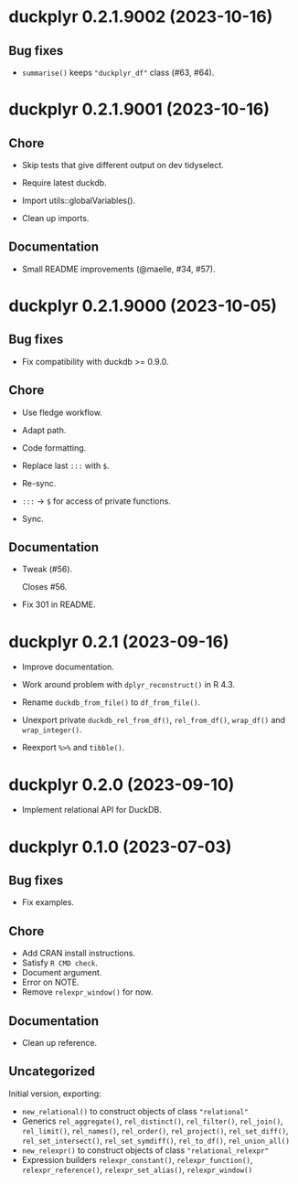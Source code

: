 <!-- NEWS.md is maintained by https://fledge.cynkra.com, contributors should not edit this file -->

# duckplyr 0.2.1.9002 (2023-10-16)

## Bug fixes

- `summarise()` keeps `"duckplyr_df"` class (#63, #64).


# duckplyr 0.2.1.9001 (2023-10-16)

## Chore

  - Skip tests that give different output on dev tidyselect.

  - Require latest duckdb.

  - Import utils::globalVariables().

  - Clean up imports.

## Documentation

  - Small README improvements (@maelle, #34, #57).


# duckplyr 0.2.1.9000 (2023-10-05)

## Bug fixes

  - Fix compatibility with duckdb \>= 0.9.0.

## Chore

  - Use fledge workflow.

  - Adapt path.

  - Code formatting.

  - Replace last `:::` with `$`.

  - Re-sync.

  - `:::` -\> `$` for access of private functions.

  - Sync.

## Documentation

  - Tweak (#56).
    
    Closes #56.

  - Fix 301 in README.


# duckplyr 0.2.1 (2023-09-16)

- Improve documentation.

- Work around problem with `dplyr_reconstruct()` in R 4.3.

- Rename `duckdb_from_file()` to `df_from_file()`.

- Unexport private `duckdb_rel_from_df()`, `rel_from_df()`, `wrap_df()` and `wrap_integer()`.

- Reexport `%>%` and `tibble()`.


# duckplyr 0.2.0 (2023-09-10)

- Implement relational API for DuckDB.


# duckplyr 0.1.0 (2023-07-03)

## Bug fixes

- Fix examples.

## Chore

- Add CRAN install instructions.
- Satisfy `R CMD check`.
- Document argument.
- Error on NOTE.
- Remove `relexpr_window()` for now.

## Documentation

- Clean up reference.

## Uncategorized

Initial version, exporting:
- `new_relational()` to construct objects of class `"relational"`
- Generics `rel_aggregate()`, `rel_distinct()`, `rel_filter()`, `rel_join()`, `rel_limit()`, `rel_names()`, `rel_order()`, `rel_project()`, `rel_set_diff()`, `rel_set_intersect()`, `rel_set_symdiff()`, `rel_to_df()`, `rel_union_all()`
- `new_relexpr()` to construct objects of class `"relational_relexpr"`
- Expression builders `relexpr_constant()`, `relexpr_function()`, `relexpr_reference()`, `relexpr_set_alias()`, `relexpr_window()`
